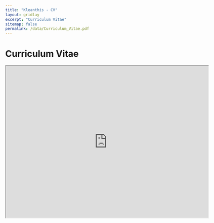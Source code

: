 ```yaml
---
title: "Kleanthis - CV"
layout: gridlay
excerpt: "Curriculum Vitae"
sitemap: false
permalink: /data/Curriculum_Vitae.pdf
---
```


# Curriculum Vitae

<iframe src="https://drive.google.com/file/d/1UXGgrjw2G4TlXc_UT2iy37o5lCOXahnZ/preview" width="640" height="480" allow="autoplay"></iframe>
